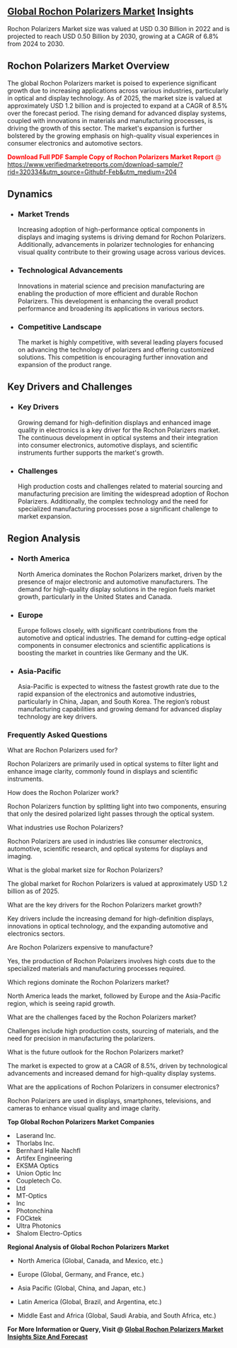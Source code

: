 <h2><a href="https://www.verifiedmarketreports.com/download-sample/?rid=320334&amp;utm_source=Githubf&amp;utm_medium=204" target="_blank">Global Rochon Polarizers Market</a> Insights</h2><p>Rochon Polarizers Market size was valued at USD 0.30 Billion in 2022 and is projected to reach USD 0.50 Billion by 2030, growing at a CAGR of 6.8% from 2024 to 2030.</p><p> <h2>Rochon Polarizers Market Overview</h2> <p>The global Rochon Polarizers market is poised to experience significant growth due to increasing applications across various industries, particularly in optical and display technology. As of 2025, the market size is valued at approximately USD 1.2 billion and is projected to expand at a CAGR of 8.5% over the forecast period. The rising demand for advanced display systems, coupled with innovations in materials and manufacturing processes, is driving the growth of this sector. The market's expansion is further bolstered by the growing emphasis on high-quality visual experiences in consumer electronics and automotive sectors.</p> <p><p><span class=""><span style="color: #ff0000;"><strong>Download Full PDF Sample Copy of Rochon Polarizers Market Report</strong> @ </span><a href="https://www.verifiedmarketreports.com/download-sample/?rid=320334&amp;utm_source=Githubf-Feb&amp;utm_medium=204" target="_blank">https://www.verifiedmarketreports.com/download-sample/?rid=320334&amp;utm_source=Githubf-Feb&amp;utm_medium=204</a></span></p></p> <h2>Dynamics</h2> <ul> <li><h3>Market Trends</h3> Increasing adoption of high-performance optical components in displays and imaging systems is driving demand for Rochon Polarizers. Additionally, advancements in polarizer technologies for enhancing visual quality contribute to their growing usage across various devices.</li> <li><h3>Technological Advancements</h3> Innovations in material science and precision manufacturing are enabling the production of more efficient and durable Rochon Polarizers. This development is enhancing the overall product performance and broadening its applications in various sectors.</li> <li><h3>Competitive Landscape</h3> The market is highly competitive, with several leading players focused on advancing the technology of polarizers and offering customized solutions. This competition is encouraging further innovation and expansion of the product range.</li> </ul> <h2>Key Drivers and Challenges</h2> <ul> <li><h3>Key Drivers</h3> Growing demand for high-definition displays and enhanced image quality in electronics is a key driver for the Rochon Polarizers market. The continuous development in optical systems and their integration into consumer electronics, automotive displays, and scientific instruments further supports the market's growth.</li> <li><h3>Challenges</h3> High production costs and challenges related to material sourcing and manufacturing precision are limiting the widespread adoption of Rochon Polarizers. Additionally, the complex technology and the need for specialized manufacturing processes pose a significant challenge to market expansion.</li> </ul> <h2>Region Analysis</h2> <ul> <li><h3>North America</h3> North America dominates the Rochon Polarizers market, driven by the presence of major electronic and automotive manufacturers. The demand for high-quality display solutions in the region fuels market growth, particularly in the United States and Canada.</li> <li><h3>Europe</h3> Europe follows closely, with significant contributions from the automotive and optical industries. The demand for cutting-edge optical components in consumer electronics and scientific applications is boosting the market in countries like Germany and the UK.</li> <li><h3>Asia-Pacific</h3> Asia-Pacific is expected to witness the fastest growth rate due to the rapid expansion of the electronics and automotive industries, particularly in China, Japan, and South Korea. The region’s robust manufacturing capabilities and growing demand for advanced display technology are key drivers.</li> </ul> <h3>Frequently Asked Questions</h3> <p>What are Rochon Polarizers used for?</p> <p>Rochon Polarizers are primarily used in optical systems to filter light and enhance image clarity, commonly found in displays and scientific instruments.</p> <p>How does the Rochon Polarizer work?</p> <p>Rochon Polarizers function by splitting light into two components, ensuring that only the desired polarized light passes through the optical system.</p> <p>What industries use Rochon Polarizers?</p> <p>Rochon Polarizers are used in industries like consumer electronics, automotive, scientific research, and optical systems for displays and imaging.</p> <p>What is the global market size for Rochon Polarizers?</p> <p>The global market for Rochon Polarizers is valued at approximately USD 1.2 billion as of 2025.</p> <p>What are the key drivers for the Rochon Polarizers market growth?</p> <p>Key drivers include the increasing demand for high-definition displays, innovations in optical technology, and the expanding automotive and electronics sectors.</p> <p>Are Rochon Polarizers expensive to manufacture?</p> <p>Yes, the production of Rochon Polarizers involves high costs due to the specialized materials and manufacturing processes required.</p> <p>Which regions dominate the Rochon Polarizers market?</p> <p>North America leads the market, followed by Europe and the Asia-Pacific region, which is seeing rapid growth.</p> <p>What are the challenges faced by the Rochon Polarizers market?</p> <p>Challenges include high production costs, sourcing of materials, and the need for precision in manufacturing the polarizers.</p> <p>What is the future outlook for the Rochon Polarizers market?</p> <p>The market is expected to grow at a CAGR of 8.5%, driven by technological advancements and increased demand for high-quality display systems.</p> <p>What are the applications of Rochon Polarizers in consumer electronics?</p> <p>Rochon Polarizers are used in displays, smartphones, televisions, and cameras to enhance visual quality and image clarity.</p> </p><p><strong>Top Global Rochon Polarizers Market Companies</strong></p><div data-test-id=""><p><li>Laserand Inc.</li><li> Thorlabs Inc.</li><li> Bernhard Halle Nachfl</li><li> Artifex Engineering</li><li> EKSMA Optics</li><li> Union Optic Inc</li><li> Coupletech Co.</li><li> Ltd</li><li> MT-Optics</li><li>Inc</li><li> Photonchina</li><li> FOCktek</li><li> Ultra Photonics</li><li> Shalom Electro-Optics</li></p><div><strong>Regional Analysis of&nbsp;Global Rochon Polarizers Market</strong></div><ul><li dir="ltr"><p dir="ltr">North America&nbsp;(Global, Canada, and Mexico, etc.)</p></li><li dir="ltr"><p dir="ltr">Europe (Global, Germany, and France, etc.)</p></li><li dir="ltr"><p dir="ltr">Asia Pacific&nbsp;(Global, China, and Japan, etc.)</p></li><li dir="ltr"><p dir="ltr">Latin America&nbsp;(Global, Brazil, and Argentina, etc.)</p></li><li dir="ltr">Middle East and Africa&nbsp;(Global, Saudi Arabia, and South Africa, etc.)</li></ul><p><strong>For More Information or Query, Visit @&nbsp;</strong><strong><a href="https://www.verifiedmarketreports.com/product/rochon-polarizers-market/?utm_source=Githubf&amp;utm_medium=204" target="_blank">Global Rochon Polarizers Market Insights Size And Forecast</a></strong></p></div>
